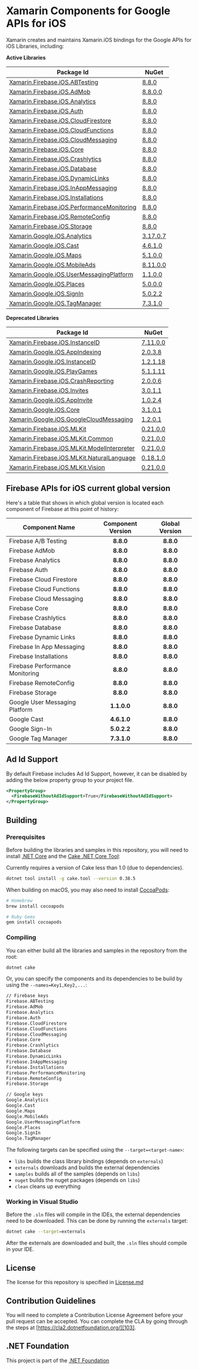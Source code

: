# Xamarin Components for Google APIs for iOS

Xamarin creates and maintains Xamarin.iOS bindings for the Google APIs for iOS Libraries, including:

**Active Libraries**

| Package Id                                                                   | NuGet                                        |
|------------------------------------------------------------------------------|----------------------------------------------|
| [Xamarin.Firebase.iOS.ABTesting][F.ABTesting.Name]                           | [8.8.0][F.ABTesting.Package]              |
| [Xamarin.Firebase.iOS.AdMob][F.AdMob.Name]                                   | [8.8.0.0][F.AdMob.Package]                   |
| [Xamarin.Firebase.iOS.Analytics][F.Analytics.Name]                           | [8.8.0][F.Analytics.Package]              |
| [Xamarin.Firebase.iOS.Auth][F.Auth.Name]                                     | [8.8.0][F.Auth.Package]                   |
| [Xamarin.Firebase.iOS.CloudFirestore][F.CloudFirestore.Name]                 | [8.8.0][F.CloudFirestore.Package]         |
| [Xamarin.Firebase.iOS.CloudFunctions][F.CloudFunctions.Name]                 | [8.8.0][F.CloudFunctions.Package]         |
| [Xamarin.Firebase.iOS.CloudMessaging][F.CloudMessaging.Name]                 | [8.8.0][F.CloudMessaging.Package]         |
| [Xamarin.Firebase.iOS.Core][F.Core.Name]                                     | [8.8.0][F.Core.Package]                   |
| [Xamarin.Firebase.iOS.Crashlytics][F.Crashlytics.Name]                       | [8.8.0][F.Crashlytics.Package]            |
| [Xamarin.Firebase.iOS.Database][F.Database.Name]                             | [8.8.0][F.Database.Package]               |
| [Xamarin.Firebase.iOS.DynamicLinks][F.DynamicLinks.Name]                     | [8.8.0][F.DynamicLinks.Package]           |
| [Xamarin.Firebase.iOS.InAppMessaging][F.InAppMessaging.Name]                 | [8.8.0][F.InAppMessaging.Package]         |
| [Xamarin.Firebase.iOS.Installations][F.Installations.Name]                   | [8.8.0][F.Installations.Package]          |
| [Xamarin.Firebase.iOS.PerformanceMonitoring][F.PerformanceMonitoring.Name]   | [8.8.0][F.PerformanceMonitoring.Package]  |
| [Xamarin.Firebase.iOS.RemoteConfig][F.RemoteConfig.Name]                     | [8.8.0][F.RemoteConfig.Package]           |
| [Xamarin.Firebase.iOS.Storage][F.Storage.Name]                               | [8.8.0][F.Storage.Package]                |
| [Xamarin.Google.iOS.Analytics][G.Analytics.Name]                             | [3.17.0.7][G.Analytics.Package]              |
| [Xamarin.Google.iOS.Cast][G.Cast.Name]                                       | [4.6.1.0][G.Cast.Package]                    |
| [Xamarin.Google.iOS.Maps][G.Maps.Name]                                       | [5.1.0.0][G.Maps.Package]                    |
| [Xamarin.Google.iOS.MobileAds][G.MobileAds.Name]                             | [8.11.0.0][G.MobileAds.Package]               |
| [Xamarin.Google.iOS.UserMessagingPlatform][G.UserMessagingPlatform.Name]                             | [1.1.0.0][G.UserMessagingPlatform.Package]               |
| [Xamarin.Google.iOS.Places][G.Places.Name]                                   | [5.0.0.0][G.Places.Package]                  |
| [Xamarin.Google.iOS.SignIn][G.SignIn.Name]                                   | [5.0.2.2][G.SignIn.Package]                  |
| [Xamarin.Google.iOS.TagManager][G.TagManager.Name]                           | [7.3.1.0][G.TagManager.Package]              |

**Deprecated Libraries**

| Package Id                                                                   | NuGet                                        |
|------------------------------------------------------------------------------|----------------------------------------------|
| [Xamarin.Firebase.iOS.InstanceID][F.InstanceID.Name]                         | [7.11.0.0][F.InstanceID.Package]             |
| [Xamarin.Google.iOS.AppIndexing][G.AppIndexing.Name]                         | [2.0.3.8][G.AppIndexing.Package]             |
| [Xamarin.Google.iOS.InstanceID][G.InstanceID.Name]                           | [1.2.1.18][G.InstanceID.Package]             |
| [Xamarin.Google.iOS.PlayGames][G.PlayGames.Name]                             | [5.1.1.11][G.PlayGames.Package]              |
| [Xamarin.Firebase.iOS.CrashReporting][F.CrashReporting.Name]                 | [2.0.0.6][F.CrashReporting.Package]          |
| [Xamarin.Firebase.iOS.Invites][F.Invites.Name]                               | [3.0.1.1][F.Invites.Package]                 |
| [Xamarin.Google.iOS.AppInvite][G.AppInvite.Name]                             | [1.0.2.4][G.AppInvite.Package]               |
| [Xamarin.Google.iOS.Core][G.Core.Name]                                       | [3.1.0.1][G.Core.Package]                    |
| [Xamarin.Google.iOS.GoogleCloudMessaging][G.GoogleCloudMessaging.Name]       | [1.2.0.1][G.GoogleCloudMessaging.Package]    |
| [Xamarin.Firebase.iOS.MLKit][F.MLKit.Name]                                   | [0.21.0.0][F.MLKit.Package]                  |
| [Xamarin.Firebase.iOS.MLKit.Common][F.MLKit.Common.Name]                     | [0.21.0.0][F.MLKit.Common.Package]           |
| [Xamarin.Firebase.iOS.MLKit.ModelInterpreter][F.MLKit.ModelInterpreter.Name] | [0.21.0.0][F.MLKit.ModelInterpreter.Package] |
| [Xamarin.Firebase.iOS.MLKit.NaturalLanguage][F.MLKit.NaturalLanguage.Name]   | [0.18.1.0][F.MLKit.NaturalLanguage.Package]  |
| [Xamarin.Firebase.iOS.MLKit.Vision][F.MLKit.Vision.Name]                     | [0.21.0.0][F.MLKit.Vision.Package]           |

## Firebase APIs for iOS current global version

Here's a table that shows in which global version is located each component of Firebase at this point of history:

| Component Name                   | Component Version | Global Version |
|----------------------------------|:-----------------:|:--------------:|
| Firebase A/B Testing             | **8.8.0**         | **8.8.0**      |
| Firebase AdMob                   | **8.8.0**         | **8.8.0**      |
| Firebase Analytics               | **8.8.0**         | **8.8.0**      |
| Firebase Auth                    | **8.8.0**         | **8.8.0**      |
| Firebase Cloud Firestore         | **8.8.0**         | **8.8.0**      |
| Firebase Cloud Functions         | **8.8.0**         | **8.8.0**      |
| Firebase Cloud Messaging         | **8.8.0**         | **8.8.0**      |
| Firebase Core                    | **8.8.0**         | **8.8.0**      |
| Firebase Crashlytics             | **8.8.0**         | **8.8.0**      |
| Firebase Database                | **8.8.0**         | **8.8.0**      |
| Firebase Dynamic Links           | **8.8.0**         | **8.8.0**      |
| Firebase In App Messaging        | **8.8.0**         | **8.8.0**      |
| Firebase Installations           | **8.8.0**         | **8.8.0**      |
| Firebase Performance Monitoring  | **8.8.0**         | **8.8.0**      |
| Firebase RemoteConfig            | **8.8.0**         | **8.8.0**      |
| Firebase Storage                 | **8.8.0**         | **8.8.0**      |
| Google User Messaging Platform   | **1.1.0.0**       | **8.8.0**      |
| Google Cast                      | **4.6.1.0**       | **8.8.0**      |
| Google Sign-In                   | **5.0.2.2**       | **8.8.0**      |
| Google Tag Manager               | **7.3.1.0**       | **8.8.0**      |

## Ad Id Support

By default Firebase includes Ad Id Support, however, it can be disabled by adding the below property group to your project file.

```xml
<PropertyGroup>
  <FirebaseWithoutAdIdSupport>True</FirebaseWithoutAdIdSupport>
</PropertyGroup>
```

## Building

### Prerequisites

Before building the libraries and samples in this repository, you will need to install [.NET Core][30] and the [Cake .NET Core Tool][32]:

Currently requires a version of Cake less than 1.0 (due to dependencies).

```sh
dotnet tool install -g cake.tool --version 0.38.5
```

When building on macOS, you may also need to install [CocoaPods][31]:

```sh
# Homebrew
brew install cocoapods

# Ruby Gems
gem install cocoapods
```

### Compiling

You can either build all the libraries and samples in the repository from the root:

```sh
dotnet cake
```

Or, you can specify the components and its dependencies to be build by using the `--names=Key1,Key2,...`:

```sh
// Firebase keys
Firebase.ABTesting
Firebase.AdMob
Firebase.Analytics
Firebase.Auth
Firebase.CloudFirestore
Firebase.CloudFunctions
Firebase.CloudMessaging
Firebase.Core
Firebase.Crashlytics
Firebase.Database
Firebase.DynamicLinks
Firebase.InAppMessaging
Firebase.Installations
Firebase.PerformanceMonitoring
Firebase.RemoteConfig
Firebase.Storage

// Google keys
Google.Analytics
Google.Cast
Google.Maps
Google.MobileAds
Google.UserMessagingPlatform
Google.Places
Google.SignIn
Google.TagManager
```

The following targets can be specified using the `--target=<target-name>`:

 - `libs` builds the class library bindings (depends on `externals`)
 - `externals` downloads and builds the external dependencies
 - `samples` builds all of the samples (depends on `libs`)
 - `nuget` builds the nuget packages (depends on `libs`)
 - `clean` cleans up everything


### Working in Visual Studio

Before the `.sln` files will compile in the IDEs, the external dependencies need to be downloaded. This can be done by running the `externals` target:

```sh
dotnet cake --target=externals
```

After the externals are downloaded and built, the `.sln` files should compile in your IDE.

## License

The license for this repository is specified in 
[License.md](License.md)

## Contribution Guidelines

You will need to complete a Contribution License Agreement before your pull request can be accepted. You can complete the CLA by going through the steps at [https://cla2.dotnetfoundation.org/][103].

## .NET Foundation

This project is part of the [.NET Foundation][104]


[comment]: # (Path for active Firebase component folders)

[F.ABTesting.Name]: source/Firebase/ABTesting
[F.AdMob.Name]: source/Firebase/AdMob
[F.Analytics.Name]: source/Firebase/Analytics
[F.Auth.Name]: source/Firebase/Auth
[F.CloudFirestore.Name]: source/Firebase/CloudFirestore
[F.CloudFunctions.Name]: source/Firebase/CloudFunctions
[F.CloudMessaging.Name]: source/Firebase/CloudMessaging
[F.Core.Name]: source/Firebase/Core
[F.Crashlytics.Name]: source/Firebase/Crashlytics
[F.Database.Name]: source/Firebase/Database
[F.DynamicLinks.Name]: source/Firebase/DynamicLinks
[F.InAppMessaging.Name]: source/Firebase/InAppMessaging
[F.Installations.Name]: source/Firebase/Installations
[F.PerformanceMonitoring.Name]: source/Firebase/PerformanceMonitoring
[F.RemoteConfig.Name]: source/Firebase/RemoteConfig
[F.Storage.Name]: source/Firebase/Storage

[comment]: # (URL for active Firebase component NuGets)

[F.ABTesting.Package]: https://www.nuget.org/packages/Xamarin.Firebase.iOS.ABTesting/
[F.AdMob.Package]: https://www.nuget.org/packages/Xamarin.Firebase.iOS.AdMob/
[F.Analytics.Package]: https://www.nuget.org/packages/Xamarin.Firebase.iOS.Analytics/
[F.Auth.Package]: https://www.nuget.org/packages/Xamarin.Firebase.iOS.Auth/
[F.CloudFirestore.Package]: https://www.nuget.org/packages/Xamarin.Firebase.iOS.CloudFirestore/
[F.CloudFunctions.Package]: https://www.nuget.org/packages/Xamarin.Firebase.iOS.Functions/
[F.CloudMessaging.Package]: https://www.nuget.org/packages/Xamarin.Firebase.iOS.CloudMessaging/
[F.Core.Package]: https://www.nuget.org/packages/Xamarin.Firebase.iOS.Core/
[F.Crashlytics.Package]: https://www.nuget.org/packages/Xamarin.Firebase.iOS.Crashlytics/
[F.Database.Package]: https://www.nuget.org/packages/Xamarin.Firebase.iOS.Database/
[F.DynamicLinks.Package]: https://www.nuget.org/packages/Xamarin.Firebase.iOS.DynamicLinks/
[F.InAppMessaging.Package]: https://www.nuget.org/packages/Xamarin.Firebase.iOS.InAppMessaging/
[F.Installations.Package]: https://www.nuget.org/packages/Xamarin.Firebase.iOS.Installations/
[F.PerformanceMonitoring.Package]: https://www.nuget.org/packages/Xamarin.Firebase.iOS.PerformanceMonitoring/
[F.RemoteConfig.Package]: https://www.nuget.org/packages/Xamarin.Firebase.iOS.RemoteConfig/
[F.Storage.Package]: https://www.nuget.org/packages/Xamarin.Firebase.iOS.Storage/


[comment]: # (Path for active Google component folders)

[G.Analytics.Name]: source/Google/Analytics
[G.Cast.Name]: source/Google/Cast
[G.Maps.Name]: source/Google/Maps
[G.MobileAds.Name]: source/Google/MobileAds
[G.UserMessagingPlatform.Name]: source/Google/UserMessagingPlatform
[G.Places.Name]: source/Google/Places
[G.SignIn.Name]: source/Google/SignIn
[G.TagManager.Name]: source/Google/TagManager

[comment]: # (URL for active Google component NuGets)

[G.Analytics.Package]: https://www.nuget.org/packages/Xamarin.Google.iOS.Analytics/
[G.Cast.Package]: https://www.nuget.org/packages/Xamarin.Google.iOS.Cast/
[G.Maps.Package]: https://www.nuget.org/packages/Xamarin.Google.iOS.Maps/
[G.MobileAds.Package]: https://www.nuget.org/packages/Xamarin.Google.iOS.MobileAds/
[G.UserMessagingPlatform.Package]: https://www.nuget.org/packages/Xamarin.Google.iOS.UserMessagingPlatform/
[G.Places.Package]: https://www.nuget.org/packages/Xamarin.Google.iOS.Places/
[G.SignIn.Package]: https://www.nuget.org/packages/Xamarin.Google.iOS.SignIn/
[G.TagManager.Package]: https://www.nuget.org/packages/Xamarin.Google.iOS.TagManager/


[comment]: # (Path for deprecated Firebase component folders)

[F.InstanceID.Name]: source/Firebase/InstanceID
[F.CrashReporting.Name]: source/Firebase/CrashReporting
[F.Invites.Name]: source/Firebase/Invites
[F.MLKit.Name]: source/Firebase/MLKit
[F.MLKit.Common.Name]: source/Firebase/MLKit.Common
[F.MLKit.ModelInterpreter.Name]: source/Firebase/MLKit.ModelInterpreter
[F.MLKit.NaturalLanguage.Name]: source/Firebase/MLKit.NaturalLanguage
[F.MLKit.Vision.Name]: source/Firebase/MLKit.Vision

[comment]: # (URL for deprecated Firebase component NuGets)

[F.InstanceID.Package]: https://www.nuget.org/packages/Xamarin.Firebase.iOS.InstanceID/
[F.CrashReporting.Package]: https://www.nuget.org/packages/Xamarin.Firebase.iOS.CrashReporting/
[F.Invites.Package]: https://www.nuget.org/packages/Xamarin.Firebase.iOS.Invites/
[F.MLKit.Package]: https://www.nuget.org/packages/Xamarin.Firebase.iOS.MLKit/
[F.MLKit.Common.Package]: https://www.nuget.org/packages/Xamarin.Firebase.iOS.MLKit.Common/
[F.MLKit.ModelInterpreter.Package]: https://www.nuget.org/packages/Xamarin.Firebase.iOS.MLKit.ModelInterpreter/
[F.MLKit.NaturalLanguage.Package]: https://www.nuget.org/packages/Xamarin.Firebase.iOS.MLKit.NaturalLanguage/
[F.MLKit.Vision.Package]: https://www.nuget.org/packages/Xamarin.Firebase.iOS.MLKit.Vision/

[comment]: # (Path for deprecated Google component folders)

[G.AppIndexing.Name]: source/Google/AppIndexing
[G.InstanceID.Name]: source/Google/InstanceID
[G.PlayGames.Name]: source/Google/PlayGames
[G.AppInvite.Name]: source/Google/AppInvite
[G.Core.Name]: source/Google/Core
[G.GoogleCloudMessaging.Name]: source/Google/GoogleCloudMessaging

[comment]: # (URL for deprecated Google component NuGets)

[G.AppIndexing.Package]: https://www.nuget.org/packages/Xamarin.Google.iOS.AppIndexing/
[G.InstanceID.Package]: https://www.nuget.org/packages/Xamarin.Google.iOS.InstanceID/
[G.PlayGames.Package]: https://www.nuget.org/packages/Xamarin.Google.iOS.PlayGames/
[G.AppInvite.Package]: https://www.nuget.org/packages/Xamarin.Google.iOS.AppInvite/
[G.Core.Package]: https://www.nuget.org/packages/Xamarin.Google.iOS.Core/
[G.GoogleCloudMessaging.Package]: https://www.nuget.org/packages/Xamarin.Google.iOS.GoogleCloudMessaging/


[101]: https://cocoapods.org/
[102]: http://cakebuild.net
[103]: https://cla2.dotnetfoundation.org/
[104]: http://www.dotnetfoundation.org/projects

[30]: https://dotnet.microsoft.com/download
[31]: https://cocoapods.org/
[32]: http://cakebuild.net
[33]: https://cla2.dotnetfoundation.org/
[34]: http://www.dotnetfoundation.org/projects
